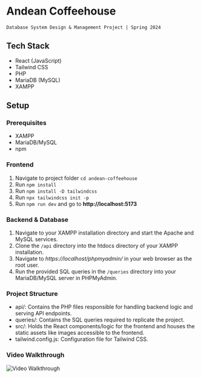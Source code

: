 # Andean Coffeehouse
    Database System Design & Management Project | Spring 2024

## Tech Stack 
- React (JavaScript)
- Tailwind CSS
- PHP
- MariaDB (MySQL)
- XAMPP

## Setup
### Prerequisites
- XAMPP
- MariaDB/MySQL
- npm 

### Frontend
1. Navigate to project folder `cd andean-coffeehouse`
2. Run `npm install`
3. Run `npm install -D tailwindcss`
4. Run `npx tailwindcss init -p`
3. Run `npm run dev` and go to **http://localhost:5173**

### Backend & Database
1. Navigate to your XAMPP installation directory and start the Apache and MySQL services.
2. Clone the `/api` directory into the htdocs directory of your XAMPP installation.
3. Navigate to *https://localhost/phpmyadmin/* in your web browser as the root user.
3. Run the provided SQL queries in the `/queries` directory into your MariaDB/MySQL server in PHPMyAdmin.

### Project Structure
- api/: Contains the PHP files responsible for handling backend logic and serving API endpoints.
- queries/: Contains the SQL queries required to replicate the project.
- src/: Holds the React components/logic for the frontend and houses the static assets like images accessible to the frontend.
- tailwind.config.js: Configuration file for Tailwind CSS.

### Video Walkthrough
<img src='2024-05-01 17-34-14.gif' title='Video Walkthrough' width='' alt='Video Walkthrough' />
